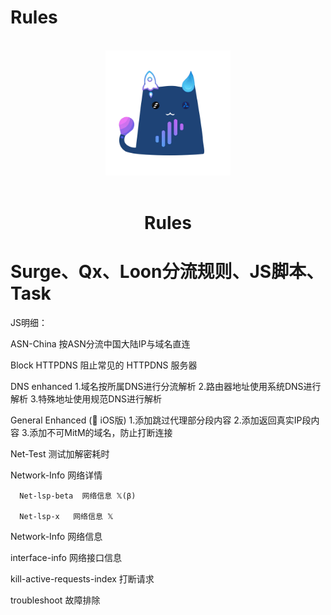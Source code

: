 # Rules
<div align="center">
<br>
<img width="200" src="https://raw.githubusercontent.com/BOBOLAOSHIV587/QX-Rules/refs/heads/main/sticker.webp">
<br>
<br>
<h1 align="center">Rules<h1>
</div>


# Surge、Qx、Loon分流规则、JS脚本、Task

JS明细：

ASN-China  按ASN分流中国大陆IP与域名直连

   Block HTTPDNS  阻止常见的 HTTPDNS 服务器
   
   DNS enhanced  1.域名按所属DNS进行分流解析 2.路由器地址使用系统DNS进行解析 3.特殊地址使用规范DNS进行解析
   
   General Enhanced  (📱 iOS版) 1.添加跳过代理部分段内容 2.添加返回真实IP段内容 3.添加不可MitM的域名，防止打断连接
 
Net-Test   测试加解密耗时

Network-Info  网络详情

      Net-lsp-beta  网络信息 𝕏(β)
  
      Net-lsp-x   网络信息 𝕏
  
  Network-Info  网络信息
  
  interface-info  网络接口信息
  
  kill-active-requests-index  打断请求
  
  troubleshoot  故障排除


